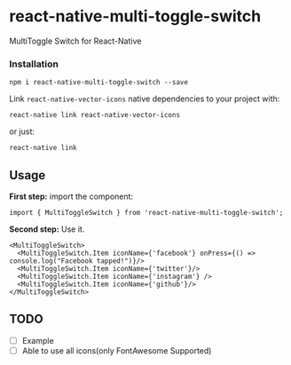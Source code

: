 # react-native-multi-toggle-switch
MultiToggle Switch for React-Native


### Installation
```
npm i react-native-multi-toggle-switch --save
```
Link `react-native-vector-icons` native dependencies to your project with:
```
react-native link react-native-vector-icons
```
or just:
```
react-native link
```


## Usage


**First step:** import the component:

```
import { MultiToggleSwitch } from 'react-native-multi-toggle-switch';
```

**Second step:** Use it.

```
<MultiToggleSwitch>
  <MultiToggleSwitch.Item iconName={'facebook'} onPress={() => console.log("Facebook tapped!")}/>
  <MultiToggleSwitch.Item iconName={'twitter'}/>
  <MultiToggleSwitch.Item iconName={'instagram'} />
  <MultiToggleSwitch.Item iconName={'github'}/>
</MultiToggleSwitch>
```


## TODO

- [ ] Example
- [ ] Able to use all icons(only FontAwesome Supported)
